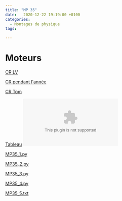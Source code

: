 ```yaml
---
title: "MP 35"
date:   2020-12-22 19:19:00 +0100
categories:
  - Montages de physique
tags:

---
```

# Moteurs

[CR LV](/assets/pdf/MP35.pdf)
<object class="pdf fitvidsignore" data="/assets/pdf/MP35.pdf" type="application/pdf"></object>

[CR pendant l'année](/assets/pdf/MP35_CR.pdf)
<object class="pdf fitvidsignore" data="/assets/pdf/MP35_CR.pdf" type="application/pdf"></object>

[CR Tom](/assets/pdf/MP35_Tom.pdf)
<object class="pdf fitvidsignore" data="/assets/pdf/MP35_Tom.pdf" type="application/pdf"></object>

[Tableau](/assets/jpeg/MP35_tableau.jpg)
<object class="pdf fitvidsignore" data="/assets/jpeg/MP35_tableau.jpg" type="application/jpg"></object>

<a href="/assets/python/MP35_1.py" download>MP35_1.py</a> 

<a href="/assets/python/MP35_2.py" download>MP35_2.py</a>

<a href="/assets/python/MP35_3.py" download>MP35_3.py</a>

<a href="/assets/python/MP35_4.py" download>MP35_4.py</a>

<a href="/assets/python/MP35_5.txt" download>MP35_5.txt</a>
